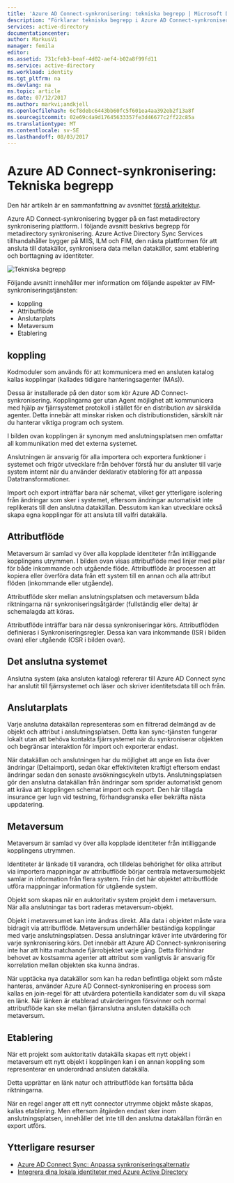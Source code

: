 ```yaml
---
title: 'Azure AD Connect-synkronisering: tekniska begrepp | Microsoft Docs'
description: "Förklarar tekniska begrepp i Azure AD Connect-synkronisering."
services: active-directory
documentationcenter: 
author: MarkusVi
manager: femila
editor: 
ms.assetid: 731cfeb3-beaf-4d02-aef4-b02a8f99fd11
ms.service: active-directory
ms.workload: identity
ms.tgt_pltfrm: na
ms.devlang: na
ms.topic: article
ms.date: 07/12/2017
ms.author: markvi;andkjell
ms.openlocfilehash: 6cf8debc6443bb60fc5f601ea4aa392eb2f13a8f
ms.sourcegitcommit: 02e69c4a9d17645633357fe3d46677c2ff22c85a
ms.translationtype: MT
ms.contentlocale: sv-SE
ms.lasthandoff: 08/03/2017
---
```

# <a name="azure-ad-connect-sync-technical-concepts"></a>Azure AD Connect-synkronisering: Tekniska begrepp
Den här artikeln är en sammanfattning av avsnittet [förstå arkitektur](active-directory-aadconnectsync-technical-concepts.md).

Azure AD Connect-synkronisering bygger på en fast metadirectory synkronisering plattform.
I följande avsnitt beskrivs begrepp för metadirectory synkronisering.
Azure Active Directory Sync Services tillhandahåller bygger på MIIS, ILM och FIM, den nästa plattformen för att ansluta till datakällor, synkronisera data mellan datakällor, samt etablering och borttagning av identiteter.

![Tekniska begrepp](./media/active-directory-aadconnectsync-technical-concepts/scenario.png)

Följande avsnitt innehåller mer information om följande aspekter av FIM-synkroniseringstjänsten:

* koppling
* Attributflöde
* Anslutarplats
* Metaversum
* Etablering

## <a name="connector"></a>koppling
Kodmoduler som används för att kommunicera med en ansluten katalog kallas kopplingar (kallades tidigare hanteringsagenter (MAs)).

Dessa är installerade på den dator som kör Azure AD Connect-synkronisering.
Kopplingarna ger utan Agent möjlighet att kommunicera med hjälp av fjärrsystemet protokoll i stället för en distribution av särskilda agenter. Detta innebär att minskar risken och distributionstiden, särskilt när du hanterar viktiga program och system.

I bilden ovan kopplingen är synonym med anslutningsplatsen men omfattar all kommunikation med det externa systemet.

Anslutningen är ansvarig för alla importera och exportera funktioner i systemet och frigör utvecklare från behöver förstå hur du ansluter till varje system internt när du använder deklarativ etablering för att anpassa Datatransformationer.

Import och export inträffar bara när schemat, vilket ger ytterligare isolering från ändringar som sker i systemet, eftersom ändringar automatiskt inte replikerats till den anslutna datakällan. Dessutom kan kan utvecklare också skapa egna kopplingar för att ansluta till valfri datakälla.

## <a name="attribute-flow"></a>Attributflöde
Metaversum är samlad vy över alla kopplade identiteter från intilliggande kopplingens utrymmen. I bilden ovan visas attributflöde med linjer med pilar för både inkommande och utgående flöde. Attributflöde är processen att kopiera eller överföra data från ett system till en annan och alla attribut flöden (inkommande eller utgående).

Attributflöde sker mellan anslutningsplatsen och metaversum båda riktningarna när synkroniseringsåtgärder (fullständig eller delta) är schemalagda att köras.

Attributflöde inträffar bara när dessa synkroniseringar körs. Attributflöden definieras i Synkroniseringsregler. Dessa kan vara inkommande (ISR i bilden ovan) eller utgående (OSR i bilden ovan).

## <a name="connected-system"></a>Det anslutna systemet
Anslutna system (aka ansluten katalog) refererar till Azure AD Connect sync har anslutit till fjärrsystemet och läser och skriver identitetsdata till och från.

## <a name="connector-space"></a>Anslutarplats
Varje anslutna datakällan representeras som en filtrerad delmängd av de objekt och attribut i anslutningsplatsen.
Detta kan sync-tjänsten fungerar lokalt utan att behöva kontakta fjärrsystemet när du synkroniserar objekten och begränsar interaktion för import och exporterar endast.

När datakällan och anslutningen har du möjlighet att ange en lista över ändringar (Deltaimport), sedan ökar effektiviteten kraftigt eftersom endast ändringar sedan den senaste avsökningscykeln utbyts. Anslutningsplatsen gör den anslutna datakällan från ändringar som sprider automatiskt genom att kräva att kopplingen schemat import och export. Den här tillagda insurance ger lugn vid testning, förhandsgranska eller bekräfta nästa uppdatering.

## <a name="metaverse"></a>Metaversum
Metaversum är samlad vy över alla kopplade identiteter från intilliggande kopplingens utrymmen.

Identiteter är länkade till varandra, och tilldelas behörighet för olika attribut via importera mappningar av attributflöde börjar centrala metaversumobjekt samlar in information från flera system. Från det här objektet attributflöde utföra mappningar information för utgående system.

Objekt som skapas när en auktoritativ system projekt dem i metaversum. När alla anslutningar tas bort raderas metaversum-objekt.

Objekt i metaversumet kan inte ändras direkt. Alla data i objektet måste vara bidragit via attributflöde. Metaversum underhåller beständiga kopplingar med varje anslutningsplatsen. Dessa anslutningar kräver inte utvärdering för varje synkronisering körs. Det innebär att Azure AD Connect-synkronisering inte har att hitta matchande fjärrobjektet varje gång. Detta förhindrar behovet av kostsamma agenter att attribut som vanligtvis är ansvarig för korrelation mellan objekten ska kunna ändras.

När upptäcka nya datakällor som kan ha redan befintliga objekt som måste hanteras, använder Azure AD Connect-synkronisering en process som kallas en join-regel för att utvärdera potentiella kandidater som du vill skapa en länk.
När länken är etablerad utvärderingen försvinner och normal attributflöde kan ske mellan fjärranslutna ansluten datakälla och metaversum.

## <a name="provisioning"></a>Etablering
När ett projekt som auktoritativ datakälla skapas ett nytt objekt i metaversum ett nytt objekt i kopplingen kan i en annan koppling som representerar en underordnad ansluten datakälla.

Detta upprättar en länk natur och attributflöde kan fortsätta båda riktningarna.

När en regel anger att ett nytt connector utrymme objekt måste skapas, kallas etablering. Men eftersom åtgärden endast sker inom anslutningsplatsen, innehåller det inte till den anslutna datakällan förrän en export utförs.

## <a name="additional-resources"></a>Ytterligare resurser
* [Azure AD Connect Sync: Anpassa synkroniseringsalternativ](active-directory-aadconnectsync-whatis.md)
* [Integrera dina lokala identiteter med Azure Active Directory](active-directory-aadconnect.md)

<!--Image references-->
[1]: ./media/active-directory-aadsync-technical-concepts/ic750598.png
